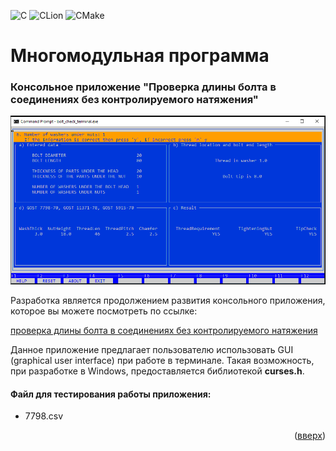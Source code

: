 <a name="readme-top"></a>

![C](https://img.shields.io/badge/c-%2300599C.svg?style=for-the-badge&logo=c&logoColor=white)
![CLion](https://img.shields.io/badge/CLion-black?style=for-the-badge&logo=clion&logoColor=white)
![CMake](https://img.shields.io/badge/CMake-%23008FBA.svg?style=for-the-badge&logo=cmake&logoColor=white)

# Многомодульная программа 
### Консольное приложение "Проверка длины болта в соединениях без контролируемого натяжения"

<p align="center">
<img src="images/terminal.png" alt="drawing" width="800"/>
</p>

Разработка является продолжением развития консольного приложения, которое вы можете посмотреть по ссылке:

[проверка длины болта в соединениях без контролируемого натяжения](https://github.com/muraviev-aa/Pro.Engineer.C.BoltLengthCheck?tab=readme-ov-file#%D0%BC%D0%BD%D0%BE%D0%B3%D0%BE%D0%BC%D0%BE%D0%B4%D1%83%D0%BB%D1%8C%D0%BD%D0%B0%D1%8F-%D0%BF%D1%80%D0%BE%D0%B3%D1%80%D0%B0%D0%BC%D0%BC%D0%B0)

Данное приложение предлагает пользователю использовать GUI (graphical user interface) при работе в терминале. Такая возможность, при разработке в Windows, предоставляется библиотекой **curses.h**.

#### Файл для тестирования работы приложения:

* 7798.csv

<p align="right">(<a href="#readme-top">вверх</a>)</p>